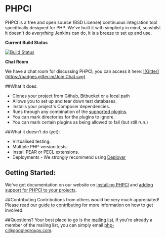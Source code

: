 PHPCI
=====

PHPCI is a free and open source (BSD License) continuous integration tool specifically designed for PHP. We've  built it with simplicity in mind, so whilst it doesn't do *everything* Jenkins can do, it is a breeze to set up and use.

**Current Build Status**

[![Build Status](http://phpci.block8.net/build-status/image/2?branch=master)](http://phpci.block8.net/build-status/view/2?branch=master)

**Chat Room**

We have a chat room for discussing PHPCI, you can access it here: [![Gitter](https://badges.gitter.im/Join Chat.svg)](https://gitter.im/Block8/PHPCI?utm_source=badge&utm_medium=badge&utm_campaign=pr-badge&utm_content=body_badge)

##What it does:
* Clones your project from Github, Bitbucket or a local path
* Allows you to set up and tear down test databases.
* Installs your project's Composer dependencies.
* Runs through any combination of the [supported plugins](https://www.phptesting.org/wiki#plugins).
* You can mark directories for the plugins to ignore.
* You can mark certain plugins as being allowed to fail (but still run.)

##What it doesn't do (yet):
* Virtualised testing.
* Multiple PHP-version tests.
* Install PEAR or PECL extensions.
* Deployments - We strongly recommend using [Deployer](http://phpdeployment.org)

## Getting Started:
We've got documentation on our website on [installing PHPCI](https://www.phptesting.org/install-phpci) and [adding support for PHPCI to your projects](https://www.phptesting.org/wiki/Adding-PHPCI-Support-to-Your-Projects).

##Contributing
Contributions from others would be very much appreciated! Please read our [guide to contributing](https://github.com/Block8/PHPCI/blob/master/.github/CONTRIBUTING.md) for more information on how to get involved.

##Questions?
Your best place to go is the [mailing list](https://groups.google.com/forum/#!forum/php-ci), if you're already a member of the mailing list, you can simply email php-ci@googlegroups.com.
